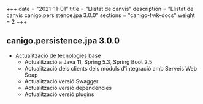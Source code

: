 +++
date        = "2021-11-01"
title       = "Llistat de canvis"
description = "Llistat de canvis canigo.persistence.jpa 3.0.0"
sections    = "canigo-fwk-docs"
weight		= 2
+++

## canigo.persistence.jpa 3.0.0

- [Actualització de tecnologies base](/noticies/2021-10-25-CAN-actualitzacio-canigo-3_6_0/)
   - Actualització a Java 11, Spring 5.3, Spring Boot 2.5
   - Actualització dels clients dels mòduls d'integració amb Serveis Web Soap
   - Actualització versió Swagger
   - Actualització versió dependències
   - Actualització versió plugins